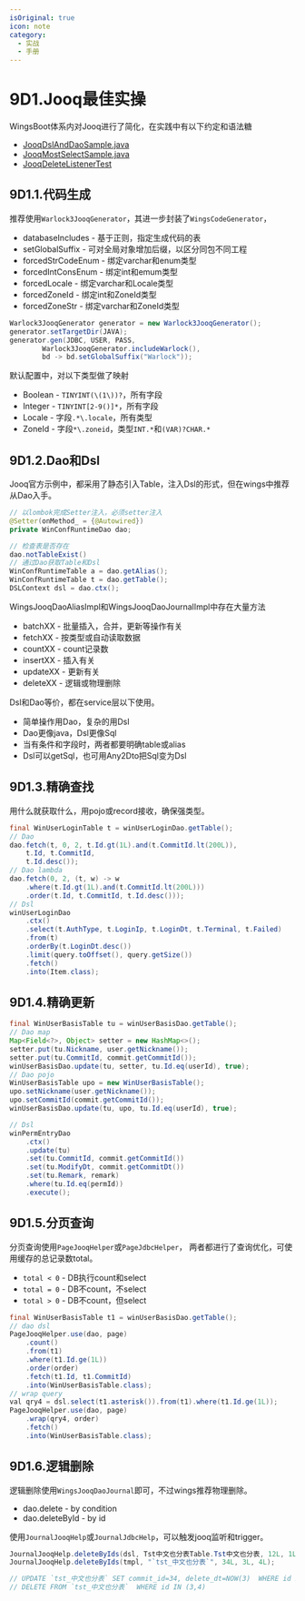 ```yaml
---
isOriginal: true
icon: note
category:
  - 实战
  - 手册
---
```


# 9D1.Jooq最佳实操

WingsBoot体系内对Jooq进行了简化，在实践中有以下约定和语法糖

* [JooqDslAndDaoSample.java](https://gitee.com/trydofor/pro.fessional.wings/blob/master/wings/faceless-jooq/src/test/java/pro/fessional/wings/faceless/sample/JooqDslAndDaoSample.java)
* [JooqMostSelectSample.java](https://gitee.com/trydofor/pro.fessional.wings/blob/master/wings/faceless-jooq/src/test/java/pro/fessional/wings/faceless/sample/JooqMostSelectSample.java)
* [JooqDeleteListenerTest](https://gitee.com/trydofor/pro.fessional.wings/blob/master/wings/faceless-jooq/src/test/java/pro/fessional/wings/faceless/jooq/JooqDeleteListenerTest.java)

## 9D1.1.代码生成

推荐使用`Warlock3JooqGenerator`，其进一步封装了`WingsCodeGenerator`，

* databaseIncludes - 基于正则，指定生成代码的表
* setGlobalSuffix - 可对全局对象增加后缀，以区分同包不同工程
* forcedStrCodeEnum - 绑定varchar和enum类型
* forcedIntConsEnum - 绑定int和emum类型
* forcedLocale - 绑定varchar和Locale类型
* forcedZoneId -  绑定int和ZoneId类型
* forcedZoneStr -  绑定varchar和ZoneId类型

```java
Warlock3JooqGenerator generator = new Warlock3JooqGenerator();
generator.setTargetDir(JAVA);
generator.gen(JDBC, USER, PASS,
        Warlock3JooqGenerator.includeWarlock(),
        bd -> bd.setGlobalSuffix("Warlock"));
```

默认配置中，对以下类型做了映射

* Boolean - `TINYINT(\(1\))?`，所有字段
* Integer - `TINYINT[2-9()]*`，所有字段
* Locale - 字段`.*\.locale`，所有类型
* ZoneId - 字段`*\.zoneid`，类型`INT.*`和`(VAR)?CHAR.*`

## 9D1.2.Dao和Dsl

Jooq官方示例中，都采用了静态引入Table，注入Dsl的形式，但在wings中推荐从Dao入手。

```java
// 以lombok完成Setter注入，必须setter注入
@Setter(onMethod_ = {@Autowired})
private WinConfRuntimeDao dao;
```

```java
// 检查表是否存在
dao.notTableExist()
// 通过Dao获取Table和Dsl
WinConfRuntimeTable a = dao.getAlias();
WinConfRuntimeTable t = dao.getTable();
DSLContext dsl = dao.ctx();
```

WingsJooqDaoAliasImpl和WingsJooqDaoJournalImpl中存在大量方法

* batchXX - 批量插入，合并，更新等操作有关
* fetchXX - 按类型或自动读取数据
* countXX - count记录数
* insertXX - 插入有关
* updateXX - 更新有关
* deleteXX - 逻辑或物理删除

Dsl和Dao等价，都在service层以下使用。

* 简单操作用Dao，复杂的用Dsl
* Dao更像java，Dsl更像Sql
* 当有条件和字段时，两者都要明确table或alias
* Dsl可以getSql，也可用Any2Dto把Sql变为Dsl

## 9D1.3.精确查找

用什么就获取什么，用pojo或record接收，确保强类型。

```java
final WinUserLoginTable t = winUserLoginDao.getTable();
// Dao 
dao.fetch(t, 0, 2, t.Id.gt(1L).and(t.CommitId.lt(200L)),
    t.Id, t.CommitId,
    t.Id.desc());
// Dao lambda
dao.fetch(0, 2, (t, w) -> w
    .where(t.Id.gt(1L).and(t.CommitId.lt(200L)))
    .order(t.Id, t.CommitId, t.Id.desc()));
// Dsl
winUserLoginDao
    .ctx()
    .select(t.AuthType, t.LoginIp, t.LoginDt, t.Terminal, t.Failed)
    .from(t)
    .orderBy(t.LoginDt.desc())
    .limit(query.toOffset(), query.getSize())
    .fetch()
    .into(Item.class);
```

## 9D1.4.精确更新

```java
final WinUserBasisTable tu = winUserBasisDao.getTable();
// Dao map
Map<Field<?>, Object> setter = new HashMap<>();
setter.put(tu.Nickname, user.getNickname());
setter.put(tu.CommitId, commit.getCommitId());
winUserBasisDao.update(tu, setter, tu.Id.eq(userId), true);
// Dao pojo
WinUserBasisTable upo = new WinUserBasisTable();
upo.setNickname(user.getNickname());
upo.setCommitId(commit.getCommitId());
winUserBasisDao.update(tu, upo, tu.Id.eq(userId), true);

// Dsl
winPermEntryDao
    .ctx()
    .update(tu)
    .set(tu.CommitId, commit.getCommitId())
    .set(tu.ModifyDt, commit.getCommitDt())
    .set(tu.Remark, remark)
    .where(tu.Id.eq(permId))
    .execute();
```

## 9D1.5.分页查询

分页查询使用`PageJooqHelper`或`PageJdbcHelper`，
两者都进行了查询优化，可使用缓存的总记录数total。

* `total < 0` - DB执行count和select
* `total = 0` - DB不count，不select
* `total > 0` - DB不count，但select

```java
final WinUserBasisTable t1 = winUserBasisDao.getTable();
// dao dsl
PageJooqHelper.use(dao, page)
    .count()
    .from(t1)
    .where(t1.Id.ge(1L))
    .order(order)
    .fetch(t1.Id, t1.CommitId)
    .into(WinUserBasisTable.class);
// wrap query
val qry4 = dsl.select(t1.asterisk()).from(t1).where(t1.Id.ge(1L));
PageJooqHelper.use(dao, page)
    .wrap(qry4, order)
    .fetch()
    .into(WinUserBasisTable.class);
```

## 9D1.6.逻辑删除

逻辑删除使用`WingsJooqDaoJournal`即可，不过wings推荐物理删除。

* dao.delete - by condition
* dao.deleteById - by id

使用`JournalJooqHelp`或`JournalJdbcHelp`，可以触发jooq监听和trigger。

```java
JournalJooqHelp.deleteByIds(dsl, Tst中文也分表Table.Tst中文也分表, 12L, 1L, 2L);
JournalJooqHelp.deleteByIds(tmpl, "`tst_中文也分表`", 34L, 3L, 4L);

// UPDATE `tst_中文也分表` SET commit_id=34, delete_dt=NOW(3)  WHERE id IN (3,4)
// DELETE FROM `tst_中文也分表`  WHERE id IN (3,4)
```
